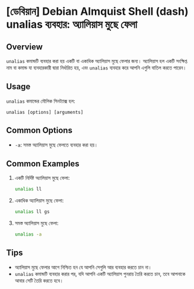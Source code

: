 # [ডেবিয়ান] Debian Almquist Shell (dash) unalias ব্যবহার: অ্যালিয়াস মুছে ফেলা

## Overview
`unalias` কমান্ডটি ব্যবহার করা হয় একটি বা একাধিক অ্যালিয়াস মুছে ফেলার জন্য। অ্যালিয়াস হল একটি সংক্ষিপ্ত নাম বা কমান্ড যা ব্যবহারকারী দ্বারা নির্ধারিত হয়, এবং `unalias` ব্যবহার করে আপনি এগুলি বাতিল করতে পারেন।

## Usage
`unalias` কমান্ডের মৌলিক সিনট্যাক্স হল:

```
unalias [options] [arguments]
```

## Common Options
- `-a`: সমস্ত অ্যালিয়াস মুছে ফেলতে ব্যবহার করা হয়।

## Common Examples
1. একটি নির্দিষ্ট অ্যালিয়াস মুছে ফেলা:
   ```bash
   unalias ll
   ```

2. একাধিক অ্যালিয়াস মুছে ফেলা:
   ```bash
   unalias ll gs
   ```

3. সমস্ত অ্যালিয়াস মুছে ফেলা:
   ```bash
   unalias -a
   ```

## Tips
- অ্যালিয়াস মুছে ফেলার আগে নিশ্চিত হন যে আপনি সেগুলি আর ব্যবহার করতে চান না।
- `unalias` কমান্ডটি ব্যবহার করার পর, যদি আপনি একটি অ্যালিয়াস পুনরায় তৈরি করতে চান, তবে আপনাকে আবার সেটি তৈরি করতে হবে।